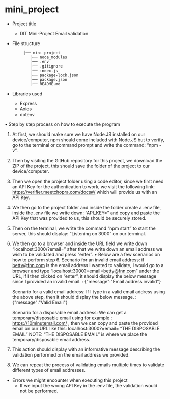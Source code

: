 # mini_project

* Project title
	- DIT Mini-Project Email validation

* File structure

           ├── mini project
              ├── node_modules
              ├── .env
              ├── .gitignore
              ├── index.js
              ├── package-lock.json
              ├── package.json
              ├── README.md



* Libraries used
    - Express
    - Axios
    - dotenv

•	Step by step process on how to execute the program
1.	At first, we should make sure we have Node.JS installed on our device/computer, npm should come included with Node.JS but to verify, go to the terminal or command prompt and write the command: “npm -v”. 
2.	Then by visiting the GitHub repository for this project, we download the ZIP of the project, this should save the folder of the project to our device/computer.
3.	Then we open the project folder using a code editor, since we first need an API Key for the authentication to work, we visit the following link: https://verifier.meetchopra.com/docs#/ which will provide us with an API Key.
4.	We then go to the project folder and inside the folder create a .env file, inside the .env file we write down: “API_KEY=” and copy and paste the API Key that was provided to us, this should be securely stored.
5.	Then on the terminal, we write the command “npm start” to start the server, this should display: “Listening on 3000” on our terminal.
6.	We then go to a browser and inside the URL field we write down “localhost:3000/?email=” after that we write down an email address we wish to be validated and press “enter”.
•	Below are a few scenarios on how to perform step 6.
Scenario for an invalid email address:
if  betty@fnn.com is the email address I wanted to validate, I would go to a browser and type “localhost:3000?=email=betty@fnn.com” under the URL, if I then clicked on “enter”, it should display the below message since I provided an invalid email.
: {"message":"Email address invalid"}

    Scenario for a valid email address:
    If I type in a valid email address using the above step, then it should display the below message.
    :{"message":"Valid Email"} 

    Scenario for a disposable  email address:
    We can get a temporary/disposable email using for example : https://10minutemail.com/ , then we can copy and paste the provided email on our URL like this:
    localhost:3000?=email= “THE DISPOSABLE EMAIL”
    NOTE: “THE DISPOSABLE EMAIL” is where we place the temporary/disposable email address.

7.	This action should display with an informative message describing the validation performed on the email address we provided.
8.	We can repeat the process of validating emails multiple times to validate different types of email addresses.


* Errors we might encounter when executing this project
    - If we input the wrong API Key in the .env file, the validation would not be performed.
